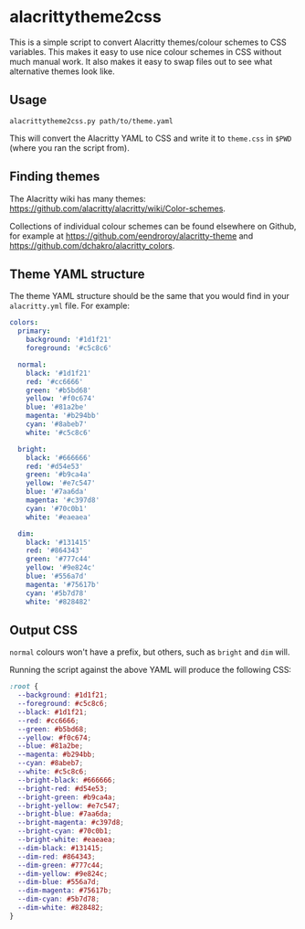 # alacrittytheme2css

This is a simple script to convert Alacritty themes/colour schemes to CSS variables. This makes it easy to use nice colour schemes in CSS without much manual work. It also makes it easy to swap files out to see what alternative themes look like.

## Usage

```shell
alacrittytheme2css.py path/to/theme.yaml
```

This will convert the Alacritty YAML to CSS and write it to `theme.css` in `$PWD` (where you ran the script from).

## Finding themes

The Alacritty wiki has many themes: https://github.com/alacritty/alacritty/wiki/Color-schemes.

Collections of individual colour schemes can be found elsewhere on Github, for example at https://github.com/eendroroy/alacritty-theme and https://github.com/dchakro/alacritty_colors.

## Theme YAML structure

The theme YAML structure should be the same that you would find in your `alacritty.yml` file. For example:

```yaml
colors:
  primary:
    background: '#1d1f21'
    foreground: '#c5c8c6'

  normal:
    black: '#1d1f21'
    red: '#cc6666'
    green: '#b5bd68'
    yellow: '#f0c674'
    blue: '#81a2be'
    magenta: '#b294bb'
    cyan: '#8abeb7'
    white: '#c5c8c6'

  bright:
    black: '#666666'
    red: '#d54e53'
    green: '#b9ca4a'
    yellow: '#e7c547'
    blue: '#7aa6da'
    magenta: '#c397d8'
    cyan: '#70c0b1'
    white: '#eaeaea'

  dim:
    black: '#131415'
    red: '#864343'
    green: '#777c44'
    yellow: '#9e824c'
    blue: '#556a7d'
    magenta: '#75617b'
    cyan: '#5b7d78'
    white: '#828482'
  ```

## Output CSS

`normal` colours won't have a prefix, but others, such as `bright` and `dim` will.

Running the script against the above YAML will produce the following CSS:

```css
:root {
  --background: #1d1f21;
  --foreground: #c5c8c6;
  --black: #1d1f21;
  --red: #cc6666;
  --green: #b5bd68;
  --yellow: #f0c674;
  --blue: #81a2be;
  --magenta: #b294bb;
  --cyan: #8abeb7;
  --white: #c5c8c6;
  --bright-black: #666666;
  --bright-red: #d54e53;
  --bright-green: #b9ca4a;
  --bright-yellow: #e7c547;
  --bright-blue: #7aa6da;
  --bright-magenta: #c397d8;
  --bright-cyan: #70c0b1;
  --bright-white: #eaeaea;
  --dim-black: #131415;
  --dim-red: #864343;
  --dim-green: #777c44;
  --dim-yellow: #9e824c;
  --dim-blue: #556a7d;
  --dim-magenta: #75617b;
  --dim-cyan: #5b7d78;
  --dim-white: #828482;
}
```
